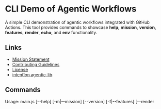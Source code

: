 # CLI Demo of Agentic Workflows

A simple CLI demonstration of agentic workflows integrated with GitHub Actions. This tool provides commands to showcase **help**, **mission**, **version**, **features**, **render**, **echo**, and **env** functionality.

## Links

- [Mission Statement](../../MISSION.md)
- [Contributing Guidelines](../../CONTRIBUTING.md)
- [License](../../LICENSE.md)
- [intentïon agentic-lib](https://github.com/xn-intenton-z2a/agentic-lib)

## Commands

Usage: main.js [--help] [-m|--mission] [--version] [-f|--features] [--render <template> <data>] [--env <VAR_NAME>] [echo <message>...]

Commands:
  --help                      Display usage instructions
  -m, --mission               Print mission statement
  --version                   Print version
  -f, --features              List available features
  --render <template> <data>  Render EJS template with data (JSON or YAML)
  -e, --env <VAR_NAME>        Print a specific environment variable
  -e, --env                   Print all loaded environment variables as JSON
  echo <message>              Echo message

## Usage Examples

```bash
npm run start -- --help
# Displays help text

npm run start -- --mission
# Prints the mission statement

npm run start -- --version
# Prints the current version

npm run start -- --features
# Prints the mission statement then lists available features as JSON

npm run start -- --render path/to/template.ejs path/to/data.json
# Renders EJS template with JSON data and prints the result

npm run start -- --render path/to/template.ejs path/to/data.yaml
# Renders EJS template with YAML data and prints the result

npm run start -- echo Hello World
# Prints "Hello World"

npm run start -- --env VAR_NAME
# Prints the value of VAR_NAME loaded from .env

npm run start -- --env
# Prints all loaded environment variables as JSON
```